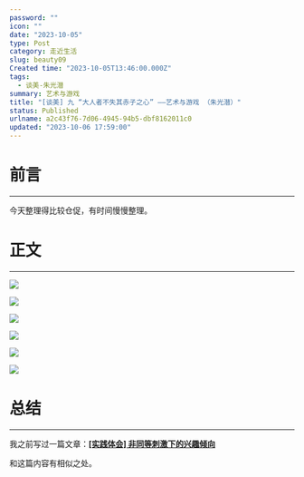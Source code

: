 ```yaml
---
password: ""
icon: ""
date: "2023-10-05"
type: Post
category: 走近生活
slug: beauty09
Created time: "2023-10-05T13:46:00.000Z"
tags:
  - 谈美-朱光潜
summary: 艺术与游戏
title: "[谈美] 九 “大人者不失其赤子之心” ——艺术与游戏 （朱光潜）"
status: Published
urlname: a2c43f76-7d06-4945-94b5-dbf8162011c0
updated: "2023-10-06 17:59:00"
---
```


# 前言

---

今天整理得比较仓促，有时间慢慢整理。

# 正文

---

![](https://bu.dusays.com/2023/10/05/651ebe70a7925.png)

![](https://bu.dusays.com/2023/10/05/651ebe71cda41.png)

![](https://bu.dusays.com/2023/10/05/651ebe7306a9f.png)

![](https://bu.dusays.com/2023/10/05/651ebe743830d.png)

![](https://bu.dusays.com/2023/10/05/651ebe756a04d.png)

![](https://bu.dusays.com/2023/10/05/651ebe767c195.png)

# 总结

---

我之前写过一篇文章：[**[实践体会] 非同等刺激下的兴趣倾向**](https://matrixcore.top/article/stimulate)

和这篇内容有相似之处。
